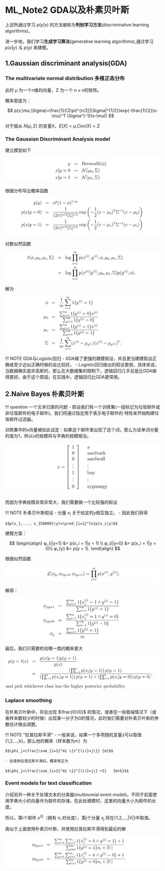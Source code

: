 # ML_Note2 GDA以及朴素贝叶斯

上述所通过学习 $p(y|x)$ 的方法被称为**判别学习方法**(discriminative learning algorithms)。

进一步地，我们学习**生成学习算法**(generative learning algorithms),通过学习 $p(x|y)$ 与 $p(y)$ 来建模。

## 1.Gaussian discriminant analysis(GDA)
### The multivariate normal distribution 多维正态分布
此时 $\mu$ 为一个n维的向量，$\Sigma$ 为一个 $n\times n$的矩阵。

概率密度为：

$$
p(x;\mu,\Sigma)=\frac{1}{(2\pi)^{n/2}|\Sigma|^{1/2}}exp(-\frac{1}{2}(x-\mu)^T \Sigma^{-1}(x-\mu))
$$

对于服从 $N(\mu,\Sigma)$ 的变量X，$E[X]=\mu$,$Cov(X)=\Sigma$

### The Gaussian Discriminant Analysis model
建立模型如下

![](Attachments/ML_Note2_image_1.png)

根据分布写出概率函数

![](Attachments/ML_Note2_image_2.png)

对数似然函数

![](Attachments/ML_Note2_image_3.png)

解为

![](Attachments/ML_Note2_image_4.png)


!!! NOTE GDA与Logistic回归
    - GDA做了更强的建模假设，并且更当建模假设正确或至少近似正确时做的会比较好。
    - Logistic回归做出的假设更弱，具体来说，当数据确实是非高斯的，那么在大数据集的限制下，逻辑回归几乎总是比GDA做得更好。由于这个原因，在实践中，逻辑回归比GDA更常用。
## 2.Naive Bayes 朴素贝叶斯

!!! question 一个文本归类的问题
    - 假设我们有一个训练集(一组标记为垃圾邮件或非垃圾邮件的电子邮件)。我们将通过指定用于表示电子邮件的 特性来开始构建垃圾邮件过滤器。

训练集中的x向量被如此设定：如果这个邮件里出现了这个词，那么为该单词分量的值为1，所以x的规模将与字典的规模相当。

![](Attachments/ML_Note2_image_5.png)

而因为字典规模非常非常大，我们需要做一个比较强的假设

!!! NOTE 朴素贝叶斯假设
    - 分量 $x_i$ 关于给定的y相互独立。
    - 因此我们获得
    
    $$p(x_1,..., x_{50000}|y)=\prod_{i=1}^{n}p(x_i|y)$$

建模方案：

$$
\begin{align}
φ_{i|y=1} &= p(x_i = 1|y = 1) \\
φ_{i|y=0} &= p(x_i = 1|y = 0)\\
φ_{y} &= p(y = 1).
\end{align}
$$

根据似然函数

![](Attachments/ML_Note2_image_6.png)

解得：

![](Attachments/ML_Note2_image_7.png)

最后，我们只需要检验哪一类的概率更大

![](Attachments/ML_Note2_image_8.png)

### Laplace smoothing
在朴素贝叶斯中，将会出现 $\frac{0}{0}$ 的情况，或者在一些极端情况下（或者样本数较少的时候）出现某一分子为0的情况，此时我们需要对朴素贝叶斯的参数估计做出调整。

!!! NOTE "拉普拉斯平滑"
    - 一般来说，如果一个多项随机变量z可以取值{1,2,...,k}，那么他的概率（样本数为m）为 

    $$\phi_j=\frac{\sum_{i=1}^m1 \{z^{(i)}=j\}} {m}$$

    - 在使用拉普拉斯平滑后，概率修正为 
    
    $$\phi_j=\frac{\sum_{i=1}^m1 \{z^{(i)}=j\} +1}   {m+k}$$

### Event models for text classification
介绍另外一种关于处理文本的分类器(multinomial event model)。不同于前面使用字典大小的向量作为邮件的存储，在此处建模时，这里的向量大小为邮件的长度。

所以，第i个邮件 $x^{(i)}$（拥有 $n_i$ 的长度），第j个分量 $x_j$ 将在{1,2,...,|V|}中取值。

类似于上面使用朴素贝叶斯，并使用拉普拉斯平滑得到最后的解

![](Attachments/ML_Note2_image_9.png)
